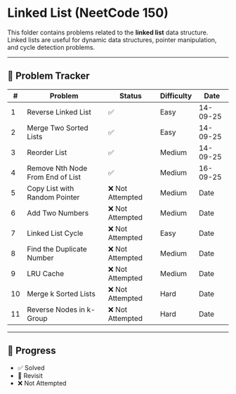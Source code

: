 # Linked List (NeetCode 150)

This folder contains problems related to the **linked list** data structure.  
Linked lists are useful for dynamic data structures, pointer manipulation, and cycle detection problems.

---

## 📌 Problem Tracker

| # | Problem | Status | Difficulty | Date     |
|---|---------|--------|------------|----------|
| 1 | Reverse Linked List | ✅ | Easy | 14-09-25 |
| 2 | Merge Two Sorted Lists | ✅ | Easy | 14-09-25 |
| 3 | Reorder List | ✅ | Medium | 14-09-25 |
| 4 | Remove Nth Node From End of List | ✅ | Medium | 16-09-25 |
| 5 | Copy List with Random Pointer | ❌ Not Attempted | Medium | Date     |
| 6 | Add Two Numbers | ❌ Not Attempted | Medium | Date     |
| 7 | Linked List Cycle | ❌ Not Attempted | Easy | Date     |
| 8 | Find the Duplicate Number | ❌ Not Attempted | Medium | Date     |
| 9 | LRU Cache | ❌ Not Attempted | Medium | Date     |
| 10 | Merge k Sorted Lists | ❌ Not Attempted | Hard | Date     |
| 11 | Reverse Nodes in k-Group | ❌ Not Attempted | Hard | Date     |

---

## 🔖 Progress
- ✅ Solved
- 🔄 Revisit
- ❌ Not Attempted
